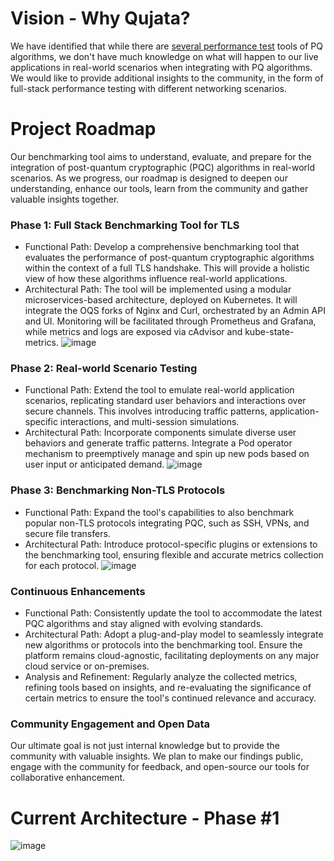 # Vision - Why Qujata?
We have identified that while there are [several performance test](https://github.com/open-quantum-safe/profiling) tools of PQ algorithms, we don't have much knowledge on what will happen to our live applications in real-world scenarios when integrating with PQ algorithms.
We would like to provide additional insights to the community, in the form of full-stack performance testing with different networking scenarios.

# Project Roadmap 
Our benchmarking tool aims to understand, evaluate, and prepare for the integration of post-quantum cryptographic (PQC) algorithms in real-world scenarios. As we progress, our roadmap is designed to deepen our understanding, enhance our tools, learn from the community and gather valuable insights together.

### Phase 1: Full Stack Benchmarking Tool for TLS
* Functional Path: Develop a comprehensive benchmarking tool that evaluates the performance of post-quantum cryptographic algorithms within the context of a full TLS handshake. This will provide a holistic view of how these algorithms influence real-world applications.
* Architectural Path: The tool will be implemented using a modular microservices-based architecture, deployed on Kubernetes. It will integrate the OQS forks of Nginx and Curl, orchestrated by an Admin API and UI. Monitoring will be facilitated through Prometheus and Grafana, while metrics and logs are exposed via cAdvisor and kube-state-metrics.
![image](https://github.com/att/qujata/assets/142991359/0aea246c-0927-436c-b02a-fccae03a6685)
### Phase 2: Real-world Scenario Testing
* Functional Path: Extend the tool to emulate real-world application scenarios, replicating standard user behaviors and interactions over secure channels. This involves introducing traffic patterns, application-specific interactions, and multi-session simulations.
* Architectural Path: Incorporate components simulate diverse user behaviors and generate traffic patterns. Integrate a Pod operator mechanism to preemptively manage and spin up new pods based on user input or anticipated demand.
![image](https://github.com/att/qujata/assets/142991359/cd1fbd28-c878-45c4-aa89-0979c9bad374)
### Phase 3: Benchmarking Non-TLS Protocols
* Functional Path: Expand the tool's capabilities to also benchmark popular non-TLS protocols integrating PQC, such as SSH, VPNs, and secure file transfers.
* Architectural Path: Introduce protocol-specific plugins or extensions to the benchmarking tool, ensuring flexible and accurate metrics collection for each protocol.
![image](https://github.com/att/qujata/assets/142991359/afe98ca3-8dfb-43d0-8807-8a361590d912)
### Continuous Enhancements
* Functional Path: Consistently update the tool to accommodate the latest PQC algorithms and stay aligned with evolving standards.
* Architectural Path: Adopt a plug-and-play model to seamlessly integrate new algorithms or protocols into the benchmarking tool. Ensure the platform remains cloud-agnostic, facilitating deployments on any major cloud service or on-premises.
* Analysis and Refinement: Regularly analyze the collected metrics, refining tools based on insights, and re-evaluating the significance of certain metrics to ensure the tool's continued relevance and accuracy.
### Community Engagement and Open Data
Our ultimate goal is not just internal knowledge but to provide the community with valuable insights. We plan to make our findings public, engage with the community for feedback, and open-source our tools for collaborative enhancement.

# Current Architecture - Phase #1
![image](https://github.com/att/qujata/assets/142991359/960cd179-5b71-4309-a601-fdc8ae826778)

